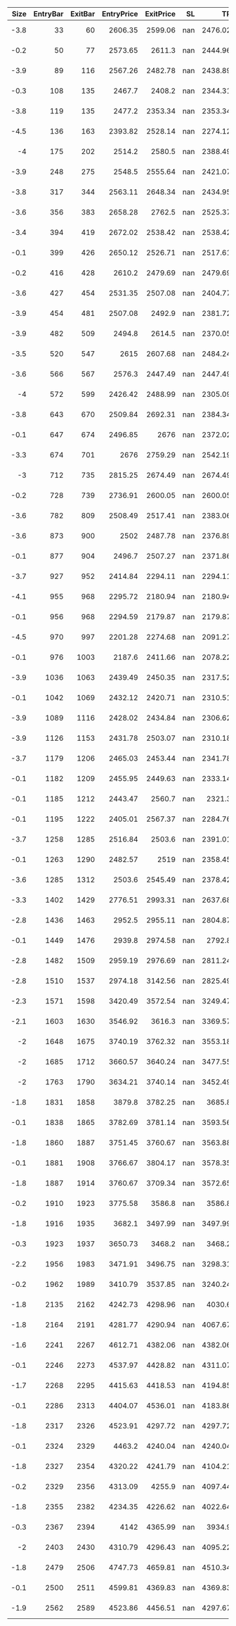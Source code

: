|   Size |   EntryBar |   ExitBar |   EntryPrice |   ExitPrice |   SL |      TP |       PnL |   Commission |    ReturnPct | EntryTime                 | ExitTime                  | Duration        | Tag   |   Entry_SMA(C,10) |   Exit_SMA(C,10) |
|-------:|-----------:|----------:|-------------:|------------:|-----:|--------:|----------:|-------------:|-------------:|:--------------------------|:--------------------------|:----------------|:------|------------------:|-----------------:|
|   -3.8 |         33 |        60 |      2606.35 |     2599.06 |  nan | 2476.02 |   27.702  |            0 |  0.00279701  | 2025-05-14 14:00:00+00:00 | 2025-05-15 17:00:00+00:00 | 1 days 03:00:00 |       |           262.173 |          255.208 |
|   -0.2 |         50 |        77 |      2573.65 |     2611.3  |  nan | 2444.96 |   -7.53   |            0 | -0.014629    | 2025-05-15 07:00:00+00:00 | 2025-05-16 10:00:00+00:00 | 1 days 03:00:00 |       |           258.472 |          258.991 |
|   -3.9 |         89 |       116 |      2567.26 |     2482.78 |  nan | 2438.89 |  329.472  |            0 |  0.0329067   | 2025-05-16 22:00:00+00:00 | 2025-05-18 01:00:00+00:00 | 1 days 03:00:00 |       |           258.134 |          247.531 |
|   -0.3 |        108 |       135 |      2467.7  |     2408.2  |  nan | 2344.31 |   17.85   |            0 |  0.0241115   | 2025-05-17 17:00:00+00:00 | 2025-05-18 20:00:00+00:00 | 1 days 03:00:00 |       |           247.565 |          250.179 |
|   -3.8 |        119 |       135 |      2477.2  |     2353.34 |  nan | 2353.34 |  470.668  |            0 |  0.05        | 2025-05-18 04:00:00+00:00 | 2025-05-18 20:00:00+00:00 | 0 days 16:00:00 |       |           247.922 |          250.179 |
|   -4.5 |        136 |       163 |      2393.82 |     2528.14 |  nan | 2274.12 | -604.44   |            0 | -0.0561112   | 2025-05-18 21:00:00+00:00 | 2025-05-20 00:00:00+00:00 | 1 days 03:00:00 |       |           249.233 |          250.815 |
|   -4   |        175 |       202 |      2514.2  |     2580.5  |  nan | 2388.49 | -265.2    |            0 | -0.0263702   | 2025-05-20 12:00:00+00:00 | 2025-05-21 15:00:00+00:00 | 1 days 03:00:00 |       |           253.356 |          255.105 |
|   -3.9 |        248 |       275 |      2548.5  |     2555.64 |  nan | 2421.07 |  -27.846  |            0 | -0.00280165  | 2025-05-23 13:00:00+00:00 | 2025-05-24 16:00:00+00:00 | 1 days 03:00:00 |       |           264.281 |          255.674 |
|   -3.8 |        317 |       344 |      2563.11 |     2648.34 |  nan | 2434.95 | -323.874  |            0 | -0.0332526   | 2025-05-26 10:00:00+00:00 | 2025-05-27 13:00:00+00:00 | 1 days 03:00:00 |       |           256.582 |          261.74  |
|   -3.6 |        356 |       383 |      2658.28 |     2762.5  |  nan | 2525.37 | -375.192  |            0 | -0.0392058   | 2025-05-28 01:00:00+00:00 | 2025-05-29 04:00:00+00:00 | 1 days 03:00:00 |       |           266.781 |          269.286 |
|   -3.4 |        394 |       419 |      2672.02 |     2538.42 |  nan | 2538.42 |  454.243  |            0 |  0.05        | 2025-05-29 15:00:00+00:00 | 2025-05-30 16:00:00+00:00 | 1 days 01:00:00 |       |           270.341 |          260.162 |
|   -0.1 |        399 |       426 |      2650.12 |     2526.71 |  nan | 2517.61 |   12.341  |            0 |  0.0465677   | 2025-05-29 20:00:00+00:00 | 2025-05-30 23:00:00+00:00 | 1 days 03:00:00 |       |           266.286 |          256.41  |
|   -0.2 |        416 |       428 |      2610.2  |     2479.69 |  nan | 2479.69 |   26.102  |            0 |  0.05        | 2025-05-30 13:00:00+00:00 | 2025-05-31 01:00:00+00:00 | 0 days 12:00:00 |       |           261.806 |          254.603 |
|   -3.6 |        427 |       454 |      2531.35 |     2507.08 |  nan | 2404.77 |   87.372  |            0 |  0.00958777  | 2025-05-31 00:00:00+00:00 | 2025-06-01 03:00:00+00:00 | 1 days 03:00:00 |       |           255.654 |          252.748 |
|   -3.9 |        454 |       481 |      2507.08 |     2492.9  |  nan | 2381.72 |   55.302  |            0 |  0.00565598  | 2025-06-01 03:00:00+00:00 | 2025-06-02 06:00:00+00:00 | 1 days 03:00:00 |       |           252.748 |          251.596 |
|   -3.9 |        482 |       509 |      2494.8  |     2614.5  |  nan | 2370.05 | -466.83   |            0 | -0.0479798   | 2025-06-02 07:00:00+00:00 | 2025-06-03 10:00:00+00:00 | 1 days 03:00:00 |       |           251.271 |          261.342 |
|   -3.5 |        520 |       547 |      2615    |     2607.68 |  nan | 2484.24 |   25.62   |            0 |  0.00279924  | 2025-06-03 21:00:00+00:00 | 2025-06-05 00:00:00+00:00 | 1 days 03:00:00 |       |           261.81  |          262.652 |
|   -3.6 |        566 |       567 |      2576.3  |     2447.49 |  nan | 2447.49 |  463.734  |            0 |  0.05        | 2025-06-05 19:00:00+00:00 | 2025-06-05 20:00:00+00:00 | 0 days 01:00:00 |       |           258.383 |          256.405 |
|   -4   |        572 |       599 |      2426.42 |     2488.99 |  nan | 2305.09 | -250.28   |            0 | -0.025787    | 2025-06-06 01:00:00+00:00 | 2025-06-07 04:00:00+00:00 | 1 days 03:00:00 |       |           247.633 |          248.451 |
|   -3.8 |        643 |       670 |      2509.84 |     2692.31 |  nan | 2384.34 | -693.386  |            0 | -0.0727018   | 2025-06-09 00:00:00+00:00 | 2025-06-10 03:00:00+00:00 | 1 days 03:00:00 |       |           252.227 |          265.324 |
|   -0.1 |        647 |       674 |      2496.85 |     2676    |  nan | 2372.02 |  -17.915  |            0 | -0.0717504   | 2025-06-09 04:00:00+00:00 | 2025-06-10 07:00:00+00:00 | 1 days 03:00:00 |       |           250.945 |          268.479 |
|   -3.3 |        674 |       701 |      2676    |     2759.29 |  nan | 2542.19 | -274.857  |            0 | -0.0311248   | 2025-06-10 07:00:00+00:00 | 2025-06-11 10:00:00+00:00 | 1 days 03:00:00 |       |           268.479 |          278.318 |
|   -3   |        712 |       735 |      2815.25 |     2674.49 |  nan | 2674.49 |  422.288  |            0 |  0.05        | 2025-06-11 21:00:00+00:00 | 2025-06-12 20:00:00+00:00 | 0 days 23:00:00 |       |           282.362 |          272.76  |
|   -0.2 |        728 |       739 |      2736.91 |     2600.05 |  nan | 2600.05 |   27.371  |            0 |  0.0500035   | 2025-06-12 13:00:00+00:00 | 2025-06-13 00:00:00+00:00 | 0 days 11:00:00 |       |           275.128 |          267.41  |
|   -3.6 |        782 |       809 |      2508.49 |     2517.41 |  nan | 2383.06 |  -32.112  |            0 | -0.00355592  | 2025-06-14 19:00:00+00:00 | 2025-06-15 22:00:00+00:00 | 1 days 03:00:00 |       |           252.147 |          253.898 |
|   -3.6 |        873 |       900 |      2502    |     2487.78 |  nan | 2376.89 |   51.192  |            0 |  0.00568345  | 2025-06-18 14:00:00+00:00 | 2025-06-19 17:00:00+00:00 | 1 days 03:00:00 |       |           251.65  |          251.536 |
|   -0.1 |        877 |       904 |      2496.7  |     2507.27 |  nan | 2371.86 |   -1.057  |            0 | -0.00423359  | 2025-06-18 18:00:00+00:00 | 2025-06-19 21:00:00+00:00 | 1 days 03:00:00 |       |           250.183 |          250.484 |
|   -3.7 |        927 |       952 |      2414.84 |     2294.11 |  nan | 2294.11 |  446.71   |            0 |  0.0499961   | 2025-06-20 20:00:00+00:00 | 2025-06-21 21:00:00+00:00 | 1 days 01:00:00 |       |           247.851 |          239.728 |
|   -4.1 |        955 |       968 |      2295.72 |     2180.94 |  nan | 2180.94 |  470.584  |            0 |  0.0499959   | 2025-06-22 00:00:00+00:00 | 2025-06-22 13:00:00+00:00 | 0 days 13:00:00 |       |           235.736 |          226.569 |
|   -0.1 |        956 |       968 |      2294.59 |     2179.87 |  nan | 2179.87 |   11.472  |            0 |  0.0499959   | 2025-06-22 01:00:00+00:00 | 2025-06-22 13:00:00+00:00 | 0 days 12:00:00 |       |           234.165 |          226.569 |
|   -4.5 |        970 |       997 |      2201.28 |     2274.68 |  nan | 2091.27 | -330.3    |            0 | -0.0333442   | 2025-06-22 15:00:00+00:00 | 2025-06-23 18:00:00+00:00 | 1 days 03:00:00 |       |           224.625 |          226.387 |
|   -0.1 |        976 |      1003 |      2187.6  |     2411.66 |  nan | 2078.22 |  -22.406  |            0 | -0.102423    | 2025-06-22 21:00:00+00:00 | 2025-06-24 00:00:00+00:00 | 1 days 03:00:00 |       |           219.787 |          232.734 |
|   -3.9 |       1036 |      1063 |      2439.49 |     2450.35 |  nan | 2317.52 |  -42.354  |            0 | -0.00445175  | 2025-06-25 09:00:00+00:00 | 2025-06-26 12:00:00+00:00 | 1 days 03:00:00 |       |           244.294 |          247.138 |
|   -0.1 |       1042 |      1069 |      2432.12 |     2420.71 |  nan | 2310.51 |    1.141  |            0 |  0.00469138  | 2025-06-25 15:00:00+00:00 | 2025-06-26 18:00:00+00:00 | 1 days 03:00:00 |       |           243.064 |          243.917 |
|   -3.9 |       1089 |      1116 |      2428.02 |     2434.84 |  nan | 2306.62 |  -26.598  |            0 | -0.00280887  | 2025-06-27 14:00:00+00:00 | 2025-06-28 17:00:00+00:00 | 1 days 03:00:00 |       |           244.152 |          242.948 |
|   -3.9 |       1126 |      1153 |      2431.78 |     2503.07 |  nan | 2310.18 | -278.031  |            0 | -0.029316    | 2025-06-29 03:00:00+00:00 | 2025-06-30 06:00:00+00:00 | 1 days 03:00:00 |       |           243.401 |          249.257 |
|   -3.7 |       1179 |      1206 |      2465.03 |     2453.44 |  nan | 2341.78 |   42.883  |            0 |  0.00470177  | 2025-07-01 08:00:00+00:00 | 2025-07-02 11:00:00+00:00 | 1 days 03:00:00 |       |           247.369 |          244.279 |
|   -0.1 |       1182 |      1209 |      2455.95 |     2449.63 |  nan | 2333.14 |    0.632  |            0 |  0.00257334  | 2025-07-01 11:00:00+00:00 | 2025-07-02 14:00:00+00:00 | 1 days 03:00:00 |       |           246.312 |          244.975 |
|   -0.1 |       1185 |      1212 |      2443.47 |     2560.7  |  nan | 2321.3  |  -11.723  |            0 | -0.0479769   | 2025-07-01 14:00:00+00:00 | 2025-07-02 17:00:00+00:00 | 1 days 03:00:00 |       |           245.021 |          247.811 |
|   -0.1 |       1195 |      1222 |      2405.01 |     2567.37 |  nan | 2284.76 |  -16.236  |            0 | -0.0675091   | 2025-07-02 00:00:00+00:00 | 2025-07-03 03:00:00+00:00 | 1 days 03:00:00 |       |           241.197 |          258.217 |
|   -3.7 |       1258 |      1285 |      2516.84 |     2503.6  |  nan | 2391.01 |   48.988  |            0 |  0.00526056  | 2025-07-04 15:00:00+00:00 | 2025-07-05 18:00:00+00:00 | 1 days 03:00:00 |       |           253.808 |          251.19  |
|   -0.1 |       1263 |      1290 |      2482.57 |     2519    |  nan | 2358.45 |   -3.643  |            0 | -0.0146743   | 2025-07-04 20:00:00+00:00 | 2025-07-05 23:00:00+00:00 | 1 days 03:00:00 |       |           250.818 |          250.923 |
|   -3.6 |       1285 |      1312 |      2503.6  |     2545.49 |  nan | 2378.42 | -150.804  |            0 | -0.0167319   | 2025-07-05 18:00:00+00:00 | 2025-07-06 21:00:00+00:00 | 1 days 03:00:00 |       |           251.19  |          255.025 |
|   -3.3 |       1402 |      1429 |      2776.51 |     2993.31 |  nan | 2637.68 | -715.44   |            0 | -0.0780836   | 2025-07-10 15:00:00+00:00 | 2025-07-11 18:00:00+00:00 | 1 days 03:00:00 |       |           278.265 |          298.875 |
|   -2.8 |       1436 |      1463 |      2952.5  |     2955.11 |  nan | 2804.87 |   -7.308  |            0 | -0.000883997 | 2025-07-12 01:00:00+00:00 | 2025-07-13 04:00:00+00:00 | 1 days 03:00:00 |       |           297.25  |          294.41  |
|   -0.1 |       1449 |      1476 |      2939.8  |     2974.58 |  nan | 2792.8  |   -3.478  |            0 | -0.0118307   | 2025-07-12 14:00:00+00:00 | 2025-07-13 17:00:00+00:00 | 1 days 03:00:00 |       |           295.67  |          297.406 |
|   -2.8 |       1482 |      1509 |      2959.19 |     2976.69 |  nan | 2811.24 |  -49      |            0 | -0.00591378  | 2025-07-13 23:00:00+00:00 | 2025-07-15 02:00:00+00:00 | 1 days 03:00:00 |       |           298.183 |          299.848 |
|   -2.8 |       1510 |      1537 |      2974.18 |     3142.56 |  nan | 2825.49 | -471.464  |            0 | -0.0566139   | 2025-07-15 03:00:00+00:00 | 2025-07-16 06:00:00+00:00 | 1 days 03:00:00 |       |           299.277 |          312.632 |
|   -2.3 |       1571 |      1598 |      3420.49 |     3572.54 |  nan | 3249.47 | -349.715  |            0 | -0.0444527   | 2025-07-17 16:00:00+00:00 | 2025-07-18 19:00:00+00:00 | 1 days 03:00:00 |       |           343.216 |          359.509 |
|   -2.1 |       1603 |      1630 |      3546.92 |     3616.3  |  nan | 3369.57 | -145.698  |            0 | -0.0195606   | 2025-07-19 00:00:00+00:00 | 2025-07-20 03:00:00+00:00 | 1 days 03:00:00 |       |           355.4   |          359.044 |
|   -2   |       1648 |      1675 |      3740.19 |     3762.32 |  nan | 3553.18 |  -44.26   |            0 | -0.00591681  | 2025-07-20 21:00:00+00:00 | 2025-07-22 00:00:00+00:00 | 1 days 03:00:00 |       |           376.081 |          375.95  |
|   -2   |       1685 |      1712 |      3660.57 |     3640.24 |  nan | 3477.55 |   40.66   |            0 |  0.00555378  | 2025-07-22 10:00:00+00:00 | 2025-07-23 13:00:00+00:00 | 1 days 03:00:00 |       |           369.851 |          367.324 |
|   -2   |       1763 |      1790 |      3634.21 |     3740.14 |  nan | 3452.49 | -211.86   |            0 | -0.029148    | 2025-07-25 16:00:00+00:00 | 2025-07-26 19:00:00+00:00 | 1 days 03:00:00 |       |           367.775 |          373.909 |
|   -1.8 |       1831 |      1858 |      3879.8  |     3782.25 |  nan | 3685.8  |  175.59   |            0 |  0.025143    | 2025-07-28 12:00:00+00:00 | 2025-07-29 15:00:00+00:00 | 1 days 03:00:00 |       |           389.423 |          383.424 |
|   -0.1 |       1838 |      1865 |      3782.69 |     3781.14 |  nan | 3593.56 |    0.155  |            0 |  0.000409761 | 2025-07-28 19:00:00+00:00 | 2025-07-29 22:00:00+00:00 | 1 days 03:00:00 |       |           382.464 |          377.801 |
|   -1.8 |       1860 |      1887 |      3751.45 |     3760.67 |  nan | 3563.88 |  -16.596  |            0 | -0.00245772  | 2025-07-29 17:00:00+00:00 | 2025-07-30 20:00:00+00:00 | 1 days 03:00:00 |       |           381.574 |          377.866 |
|   -0.1 |       1881 |      1908 |      3766.67 |     3804.17 |  nan | 3578.35 |   -3.75   |            0 | -0.00995574  | 2025-07-30 14:00:00+00:00 | 2025-07-31 17:00:00+00:00 | 1 days 03:00:00 |       |           379.414 |          382.006 |
|   -1.8 |       1887 |      1914 |      3760.67 |     3709.34 |  nan | 3572.65 |   92.394  |            0 |  0.0136492   | 2025-07-30 20:00:00+00:00 | 2025-07-31 23:00:00+00:00 | 1 days 03:00:00 |       |           377.866 |          375.247 |
|   -0.2 |       1910 |      1923 |      3775.58 |     3586.8  |  nan | 3586.8  |   37.7558 |            0 |  0.05        | 2025-07-31 19:00:00+00:00 | 2025-08-01 08:00:00+00:00 | 0 days 13:00:00 |       |           379.872 |          367.713 |
|   -1.8 |       1916 |      1935 |      3682.1  |     3497.99 |  nan | 3497.99 |  331.389  |            0 |  0.05        | 2025-08-01 01:00:00+00:00 | 2025-08-01 20:00:00+00:00 | 0 days 19:00:00 |       |           373.388 |          359.254 |
|   -0.3 |       1923 |      1937 |      3650.73 |     3468.2  |  nan | 3468.2  |   54.7581 |            0 |  0.0499974   | 2025-08-01 08:00:00+00:00 | 2025-08-01 22:00:00+00:00 | 0 days 14:00:00 |       |           367.713 |          356.202 |
|   -2.2 |       1956 |      1983 |      3471.91 |     3496.75 |  nan | 3298.31 |  -54.648  |            0 | -0.00715456  | 2025-08-02 17:00:00+00:00 | 2025-08-03 20:00:00+00:00 | 1 days 03:00:00 |       |           348.367 |          348.865 |
|   -0.2 |       1962 |      1989 |      3410.79 |     3537.85 |  nan | 3240.24 |  -25.412  |            0 | -0.0372524   | 2025-08-02 23:00:00+00:00 | 2025-08-04 02:00:00+00:00 | 1 days 03:00:00 |       |           342.428 |          351.339 |
|   -1.8 |       2135 |      2162 |      4242.73 |     4298.96 |  nan | 4030.6  | -101.214  |            0 | -0.0132533   | 2025-08-10 04:00:00+00:00 | 2025-08-11 07:00:00+00:00 | 1 days 03:00:00 |       |           427.05  |          428.852 |
|   -1.8 |       2164 |      2191 |      4281.77 |     4290.94 |  nan | 4067.67 |  -16.506  |            0 | -0.00214164  | 2025-08-11 09:00:00+00:00 | 2025-08-12 12:00:00+00:00 | 1 days 03:00:00 |       |           429.318 |          430.632 |
|   -1.6 |       2241 |      2267 |      4612.71 |     4382.06 |  nan | 4382.06 |  369.032  |            0 |  0.0500021   | 2025-08-14 14:00:00+00:00 | 2025-08-15 16:00:00+00:00 | 1 days 02:00:00 |       |           470.176 |          456.846 |
|   -0.1 |       2246 |      2273 |      4537.97 |     4428.82 |  nan | 4311.07 |   10.915  |            0 |  0.0240526   | 2025-08-14 19:00:00+00:00 | 2025-08-15 22:00:00+00:00 | 1 days 03:00:00 |       |           460.66  |          444.286 |
|   -1.7 |       2268 |      2295 |      4415.63 |     4418.53 |  nan | 4194.85 |   -4.93   |            0 | -0.000656758 | 2025-08-15 17:00:00+00:00 | 2025-08-16 20:00:00+00:00 | 1 days 03:00:00 |       |           454.834 |          440.777 |
|   -0.1 |       2286 |      2313 |      4404.07 |     4536.01 |  nan | 4183.86 |  -13.194  |            0 | -0.0299587   | 2025-08-16 11:00:00+00:00 | 2025-08-17 14:00:00+00:00 | 1 days 03:00:00 |       |           442.554 |          452.247 |
|   -1.8 |       2317 |      2326 |      4523.91 |     4297.72 |  nan | 4297.72 |  407.135  |            0 |  0.0499979   | 2025-08-17 18:00:00+00:00 | 2025-08-18 03:00:00+00:00 | 0 days 09:00:00 |       |           453.669 |          443.649 |
|   -0.1 |       2324 |      2329 |      4463.2  |     4240.04 |  nan | 4240.04 |   22.316  |            0 |  0.05        | 2025-08-18 01:00:00+00:00 | 2025-08-18 06:00:00+00:00 | 0 days 05:00:00 |       |           447.658 |          438.723 |
|   -1.8 |       2327 |      2354 |      4320.22 |     4241.79 |  nan | 4104.21 |  141.174  |            0 |  0.0181542   | 2025-08-18 04:00:00+00:00 | 2025-08-19 07:00:00+00:00 | 1 days 03:00:00 |       |           442.331 |          427.377 |
|   -0.2 |       2329 |      2356 |      4313.09 |     4255.9  |  nan | 4097.44 |   11.438  |            0 |  0.0132596   | 2025-08-18 06:00:00+00:00 | 2025-08-19 09:00:00+00:00 | 1 days 03:00:00 |       |           438.723 |          426.206 |
|   -1.8 |       2355 |      2382 |      4234.35 |     4226.62 |  nan | 4022.64 |   13.914  |            0 |  0.00182555  | 2025-08-19 08:00:00+00:00 | 2025-08-20 11:00:00+00:00 | 1 days 03:00:00 |       |           426.528 |          418.83  |
|   -0.3 |       2367 |      2394 |      4142    |     4365.99 |  nan | 3934.9  |  -67.197  |            0 | -0.0540777   | 2025-08-19 20:00:00+00:00 | 2025-08-20 23:00:00+00:00 | 1 days 03:00:00 |       |           420.656 |          431.531 |
|   -2   |       2403 |      2430 |      4310.79 |     4296.43 |  nan | 4095.22 |   28.72   |            0 |  0.00333118  | 2025-08-21 08:00:00+00:00 | 2025-08-22 11:00:00+00:00 | 1 days 03:00:00 |       |           430.977 |          429.936 |
|   -1.8 |       2479 |      2506 |      4747.73 |     4659.81 |  nan | 4510.34 |  158.256  |            0 |  0.0185183   | 2025-08-24 12:00:00+00:00 | 2025-08-25 15:00:00+00:00 | 1 days 03:00:00 |       |           476.78  |          461.298 |
|   -0.1 |       2500 |      2511 |      4599.81 |     4369.83 |  nan | 4369.83 |   22.9981 |            0 |  0.0499979   | 2025-08-25 09:00:00+00:00 | 2025-08-25 20:00:00+00:00 | 0 days 11:00:00 |       |           467.837 |          456.804 |
|   -1.9 |       2562 |      2589 |      4523.86 |     4456.51 |  nan | 4297.67 |  127.965  |            0 |  0.0148877   | 2025-08-27 23:00:00+00:00 | 2025-08-29 02:00:00+00:00 | 1 days 03:00:00 |       |           458.441 |          447.927 |